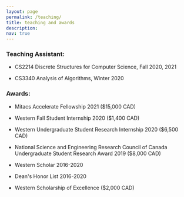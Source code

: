 ```yaml
---
layout: page
permalink: /teaching/
title: teaching and awards
description:
nav: true
---
```


### Teaching Assistant:

* CS2214 Discrete Structures for Computer Science, Fall 2020, 2021

* CS3340 Analysis of Algorithms, Winter 2020


### Awards:

* Mitacs Accelerate Fellowship 2021 ($15,000 CAD)

* Western Fall Student Internship 2020 ($1,400 CAD)

* Western Undergraduate Student Research Internship 2020 ($6,500 CAD)

* National Science and Engineering Research Council of Canada Undergraduate Student Research Award 2019 ($8,000 CAD)

* Western Scholar 2016-2020

* Dean's Honor List 2016-2020

* Western Scholarship of Excellence ($2,000 CAD)
